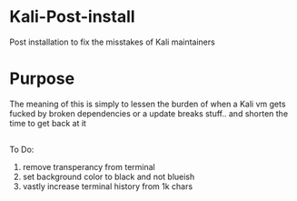 # Kali-Post-install
Post installation to fix the misstakes of Kali maintainers

# Purpose
The meaning of this is simply to lessen the burden of when a Kali vm gets fucked by broken dependencies or a update breaks stuff.. and shorten the time to get back at it


##
To Do:
1. remove transperancy from terminal
2. set background color to black and not blueish
3. vastly increase terminal history from 1k chars
